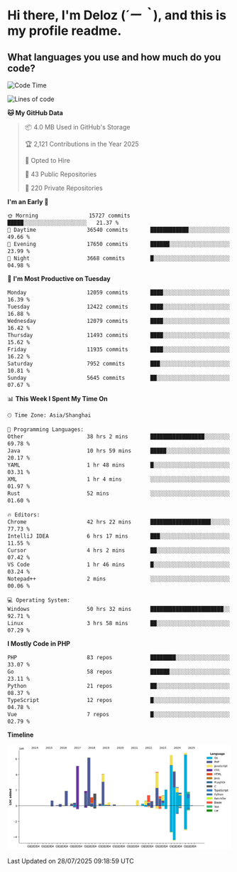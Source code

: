 # **Hi there, I'm Deloz (*´ー｀*), and this is my profile readme.**

## **What languages you use and how much do you code?**

<!--START_SECTION:waka-->
![Code Time](http://img.shields.io/badge/Code%20Time-6%2C980%20hrs%2054%20mins-blue)

![Lines of code](https://img.shields.io/badge/From%20Hello%20World%20I%27ve%20Written-60.3%20million%20lines%20of%20code-blue)

**🐱 My GitHub Data** 

> 📦 4.0 MB Used in GitHub's Storage 
 > 
> 🏆 2,121 Contributions in the Year 2025
 > 
> 💼 Opted to Hire
 > 
> 📜 43 Public Repositories 
 > 
> 🔑 220 Private Repositories 
 > 
**I'm an Early 🐤** 

```text
🌞 Morning                15727 commits       █████░░░░░░░░░░░░░░░░░░░░   21.37 % 
🌆 Daytime                36540 commits       ████████████░░░░░░░░░░░░░   49.66 % 
🌃 Evening                17650 commits       ██████░░░░░░░░░░░░░░░░░░░   23.99 % 
🌙 Night                  3668 commits        █░░░░░░░░░░░░░░░░░░░░░░░░   04.98 % 
```
📅 **I'm Most Productive on Tuesday** 

```text
Monday                   12059 commits       ████░░░░░░░░░░░░░░░░░░░░░   16.39 % 
Tuesday                  12422 commits       ████░░░░░░░░░░░░░░░░░░░░░   16.88 % 
Wednesday                12079 commits       ████░░░░░░░░░░░░░░░░░░░░░   16.42 % 
Thursday                 11493 commits       ████░░░░░░░░░░░░░░░░░░░░░   15.62 % 
Friday                   11935 commits       ████░░░░░░░░░░░░░░░░░░░░░   16.22 % 
Saturday                 7952 commits        ███░░░░░░░░░░░░░░░░░░░░░░   10.81 % 
Sunday                   5645 commits        ██░░░░░░░░░░░░░░░░░░░░░░░   07.67 % 
```


📊 **This Week I Spent My Time On** 

```text
🕑︎ Time Zone: Asia/Shanghai

💬 Programming Languages: 
Other                    38 hrs 2 mins       █████████████████░░░░░░░░   69.78 % 
Java                     10 hrs 59 mins      █████░░░░░░░░░░░░░░░░░░░░   20.17 % 
YAML                     1 hr 48 mins        █░░░░░░░░░░░░░░░░░░░░░░░░   03.31 % 
XML                      1 hr 4 mins         ░░░░░░░░░░░░░░░░░░░░░░░░░   01.97 % 
Rust                     52 mins             ░░░░░░░░░░░░░░░░░░░░░░░░░   01.60 % 

🔥 Editors: 
Chrome                   42 hrs 22 mins      ███████████████████░░░░░░   77.73 % 
IntelliJ IDEA            6 hrs 17 mins       ███░░░░░░░░░░░░░░░░░░░░░░   11.55 % 
Cursor                   4 hrs 2 mins        ██░░░░░░░░░░░░░░░░░░░░░░░   07.42 % 
VS Code                  1 hr 46 mins        █░░░░░░░░░░░░░░░░░░░░░░░░   03.24 % 
Notepad++                2 mins              ░░░░░░░░░░░░░░░░░░░░░░░░░   00.06 % 

💻 Operating System: 
Windows                  50 hrs 32 mins      ███████████████████████░░   92.71 % 
Linux                    3 hrs 58 mins       ██░░░░░░░░░░░░░░░░░░░░░░░   07.29 % 
```

**I Mostly Code in PHP** 

```text
PHP                      83 repos            ████████░░░░░░░░░░░░░░░░░   33.07 % 
Go                       58 repos            ██████░░░░░░░░░░░░░░░░░░░   23.11 % 
Python                   21 repos            ██░░░░░░░░░░░░░░░░░░░░░░░   08.37 % 
TypeScript               12 repos            █░░░░░░░░░░░░░░░░░░░░░░░░   04.78 % 
Vue                      7 repos             █░░░░░░░░░░░░░░░░░░░░░░░░   02.79 % 
```



**Timeline**

![Lines of Code chart](https://raw.githubusercontent.com/deloz/deloz/main/assets/bar_graph.png)


 Last Updated on 28/07/2025 09:18:59 UTC
<!--END_SECTION:waka-->
